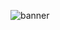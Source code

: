 ![banner](https://user-images.githubusercontent.com/66718960/103459438-2fa1ea80-4cee-11eb-8cad-52868aee1ebe.png)
